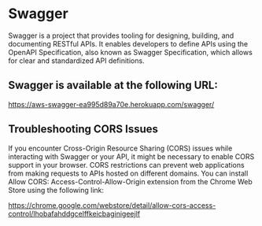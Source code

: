 # Swagger

Swagger is a project that provides tooling for designing, building, and documenting RESTful APIs. It enables developers to define APIs using the OpenAPI Specification, also known as Swagger Specification, which allows for clear and standardized API definitions.

## Swagger is available at the following URL: 
https://aws-swagger-ea995d89a70e.herokuapp.com/swagger/

## Troubleshooting CORS Issues
If you encounter Cross-Origin Resource Sharing (CORS) issues while interacting with Swagger or your API, it might be necessary to enable CORS support in your browser. CORS restrictions can prevent web applications from making requests to APIs hosted on different domains. You can install Allow CORS: Access-Control-Allow-Origin extension from the Chrome Web Store using the following link: 

https://chrome.google.com/webstore/detail/allow-cors-access-control/lhobafahddgcelffkeicbaginigeejlf

